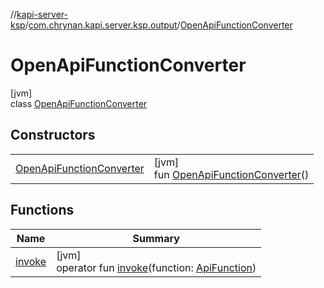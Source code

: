 //[kapi-server-ksp](../../../index.md)/[com.chrynan.kapi.server.ksp.output](../index.md)/[OpenApiFunctionConverter](index.md)

# OpenApiFunctionConverter

[jvm]\
class [OpenApiFunctionConverter](index.md)

## Constructors

| | |
|---|---|
| [OpenApiFunctionConverter](-open-api-function-converter.md) | [jvm]<br>fun [OpenApiFunctionConverter](-open-api-function-converter.md)() |

## Functions

| Name | Summary |
|---|---|
| [invoke](invoke.md) | [jvm]<br>operator fun [invoke](invoke.md)(function: [ApiFunction](../../../../kapi-server-processor-core/kapi-server-processor-core/com.chrynan.kapi.server.processor.core.model/-api-function/index.md)) |
